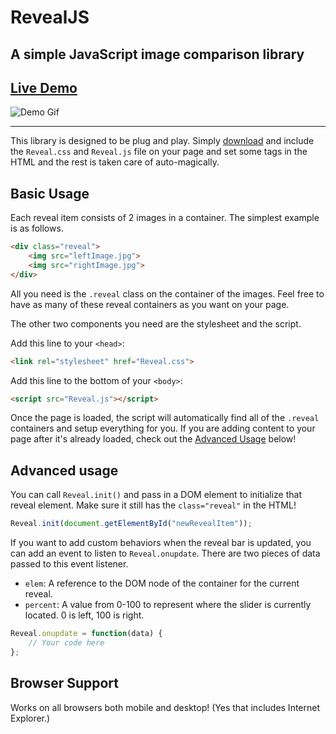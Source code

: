# RevealJS

## A simple JavaScript image comparison library

## [Live Demo](https://creativetechguy.github.io/RevealJS/demo/)

![Demo Gif](demo/demo.gif)

------

This library is designed to be plug and play. Simply [download](https://github.com/CreativeTechGuy/RevealJS/releases) and include the `Reveal.css` and `Reveal.js` file on your page and set some tags in the HTML and the rest is taken care of auto-magically.

## Basic Usage

Each reveal item consists of 2 images in a container. The simplest example is as follows.
```html
<div class="reveal">
    <img src="leftImage.jpg">
    <img src="rightImage.jpg">
</div>
```
All you need is the `.reveal` class on the container of the images. Feel free to have as many of these reveal containers as you want on your page.

The other two components you need are the stylesheet and the script.

Add this line to your `<head>`:
```html
<link rel="stylesheet" href="Reveal.css">
```
Add this line to the bottom of your `<body>`:
```html
<script src="Reveal.js"></script>
```

Once the page is loaded, the script will automatically find all of the `.reveal` containers and setup everything for you. If you are adding content to your page after it's already loaded, check out the [Advanced Usage](#advanced-usage) below!

## Advanced usage

You can call `Reveal.init()` and pass in a DOM element to initialize that reveal element. Make sure it still has the `class="reveal"` in the HTML!

```js
Reveal.init(document.getElementById("newRevealItem"));
```

If you want to add custom behaviors when the reveal bar is updated, you can add an event to listen to `Reveal.onupdate`. There are two pieces of data passed to this event listener.

* `elem`: A reference to the DOM node of the container for the current reveal.
* `percent`: A value from 0-100 to represent where the slider is currently located. 0 is left, 100 is right.

```js
Reveal.onupdate = function(data) {
    // Your code here
};
```

## Browser Support

Works on all browsers both mobile and desktop! (Yes that includes Internet Explorer.)